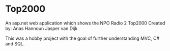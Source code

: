 # Top2000
An asp.net web application which shows the NPO Radio 2 Top2000
Created by:
Anas Hannoun
Jasper van Dijk

This was a hobby project with the goal of further understanding MVC, C# and SQL. 
